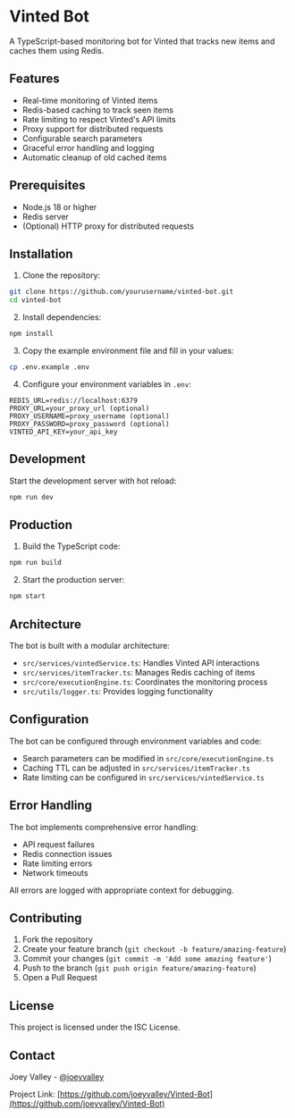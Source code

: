 # Vinted Bot

A TypeScript-based monitoring bot for Vinted that tracks new items and caches them using Redis.

## Features

- Real-time monitoring of Vinted items
- Redis-based caching to track seen items
- Rate limiting to respect Vinted's API limits
- Proxy support for distributed requests
- Configurable search parameters
- Graceful error handling and logging
- Automatic cleanup of old cached items

## Prerequisites

- Node.js 18 or higher
- Redis server
- (Optional) HTTP proxy for distributed requests

## Installation

1. Clone the repository:
```bash
git clone https://github.com/yourusername/vinted-bot.git
cd vinted-bot
```

2. Install dependencies:
```bash
npm install
```

3. Copy the example environment file and fill in your values:
```bash
cp .env.example .env
```

4. Configure your environment variables in `.env`:
```env
REDIS_URL=redis://localhost:6379
PROXY_URL=your_proxy_url (optional)
PROXY_USERNAME=proxy_username (optional)
PROXY_PASSWORD=proxy_password (optional)
VINTED_API_KEY=your_api_key
```

## Development

Start the development server with hot reload:
```bash
npm run dev
```

## Production

1. Build the TypeScript code:
```bash
npm run build
```

2. Start the production server:
```bash
npm start
```

## Architecture

The bot is built with a modular architecture:

- `src/services/vintedService.ts`: Handles Vinted API interactions
- `src/services/itemTracker.ts`: Manages Redis caching of items
- `src/core/executionEngine.ts`: Coordinates the monitoring process
- `src/utils/logger.ts`: Provides logging functionality

## Configuration

The bot can be configured through environment variables and code:

- Search parameters can be modified in `src/core/executionEngine.ts`
- Caching TTL can be adjusted in `src/services/itemTracker.ts`
- Rate limiting can be configured in `src/services/vintedService.ts`

## Error Handling

The bot implements comprehensive error handling:

- API request failures
- Redis connection issues
- Rate limiting errors
- Network timeouts

All errors are logged with appropriate context for debugging.

## Contributing

1. Fork the repository
2. Create your feature branch (`git checkout -b feature/amazing-feature`)
3. Commit your changes (`git commit -m 'Add some amazing feature'`)
4. Push to the branch (`git push origin feature/amazing-feature`)
5. Open a Pull Request

## License

This project is licensed under the ISC License.

## Contact

Joey Valley - [@joeyvalley](https://github.com/joeyvalley)

Project Link: [https://github.com/joeyvalley/Vinted-Bot](https://github.com/joeyvalley/Vinted-Bot)
